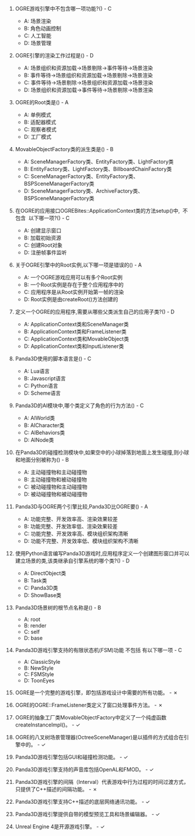 1. OGRE游戏引擎中不包含哪一项功能?() - C
    - A: 场景渲染
    - B: 角色动画控制
    - C: 人工智能
    - D: 场景管理

2. OGRE引擎的渲染工作过程是() - D
    - A: 场景组织和资源加载->场景剔除->事件等待->场景渲染
    - B: 事件等待->场景组织和资源加载->场景剔除->场景渲染
    - C: 事件等待->场景剔除->场景组织和资源加载->场景渲染
    - D: 场景组织和资源加载->事件等待->场景剔除->场景渲染

3. OGRE的Root类是() - A
    - A: 单例模式
    - B: 适配器模式
    - C: 观察者模式
    - D: 工厂模式

4. MovableObjectFactory类的派生类是() - B
    - A: SceneManagerFactory类、EntityFactory类、LightFactory类
    - B: EntityFactory类、LightFactory类、BillboardChainFactory类
    - C: SceneManagerFactory类、EntityFactory类、BSPSceneManagerFactory类
    - D: SceneManagerFactory类、ArchiveFactory类、BSPSceneManagerFactory类

5. 在OGRE的应用接口OGREBites::ApplicationContext类的方法setup()中,  不包含  以下哪一项?() - C
    - A: 创建显示窗口
    - B: 加载初始资源
    - C: 创建Root对象
    - D: 注册帧事件监听

6. 关于OGRE引擎中的Root实例,以下哪一项是错误的() - A
    - A: 一个OGRE游戏应用可以有多个Root实例
    - B: 一个Root实例是存在于整个应用程序中的
    - C: 应用程序是从Root实例开始第一帧的渲染
    - D: Root实例是由createRoot()方法创建的

7. 定义一个OGRE的应用程序,需要从哪些父类派生自己的应用子类?() - D
    - A: ApplicationContext类和SceneManager类
    - B: ApplicationContext类和FrameListener类
    - C: ApplicationContext类和MovableObject类
    - D: ApplicationContext类和InputListener类

8. Panda3D使用的脚本语言是() - C
    - A: Lua语言
    - B: Javascript语言
    - C: Python语言
    - D: Scheme语言

9. Panda3D的AI模块中,哪个类定义了角色的行为方法() - C
    - A: AIWorld类
    - B: AICharacter类
    - C: AIBehaviors类
    - D: AINode类

10. 在Panda3D的碰撞检测模块中,如果空中的小球掉落到地面上发生碰撞,则小球和地面分别被称为() - B
    - A: 主动碰撞物和主动碰撞物
    - B: 主动碰撞物和被动碰撞物
    - C: 被动碰撞物和主动碰撞物
    - D: 被动碰撞物和被动碰撞物

11. Panda3D与OGRE两个引擎比较,Panda3D比OGRE要() - A
    - A: 功能完整、开发效率高、渲染效果较差
    - B: 功能完整、开发效率低、渲染效果较差
    - C: 功能完整、开发效率高、模块组织架构清晰
    - D: 功能不完整、开发效率低、模块组织架构不清晰

12. 使用Python语言编写Panda3D游戏时,应用程序定义一个创建图形窗口并可以建立场景的类,该类继承自引擎系统的哪个类?() - D
    - A: DirectObject类
    - B: Task类
    - C: Panda3D类
    - D: ShowBase类

13. Panda3D场景树的根节点名称是() - B
    - A: root
    - B: render
    - C: self
    - D: base

14. Panda3D游戏引擎支持的有限状态机(FSM)功能 不包括 有以下哪一项 - C
    - A: ClassicStyle
    - B: NewStyle
    - C: FSMStyle
    - D: ToonEyes

15. OGRE是一个完整的游戏引擎，即包括游戏设计中需要的所有功能。 - ✗

16. OGRE的OGRE::FrameListener类定义了窗口处理事件方法。 - ✗

17. OGRE的抽象工厂类MovableObjectFactory中定义了一个纯虚函数createInstanceImpl()。 - ✓

18. OGRE的八叉树场景管理器(OctreeSceneManager)是以插件的方式组合在引擎中的。 - ✓

19. Panda3D游戏引擎包括GUI和碰撞检测功能。 - ✓

20. Panda3D游戏引擎支持的声音库包括OpenAL和FMOD。 - ✓

21. Panda3D游戏引擎的间隔（Interval）代表游戏中行为过程的时间过渡方式，只提供了C++描述的间隔功能。 - ✗

22. Panda3D游戏引擎支持C++描述的底层网络通讯功能。 - ✓

23. Panda3D游戏引擎提供自带的模型预览工具和场景编辑器。 - ✓

24. Unreal Engine 4是开源游戏引擎。 - ✓
